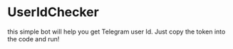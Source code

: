 # UserIdChecker

this simple bot will help you get Telegram user Id. Just copy the token into the code and run!
